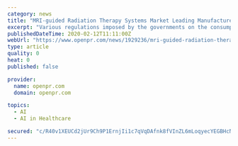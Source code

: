 ```yaml
---
category: news
title: "MRI-guided Radiation Therapy Systems Market Leading Manufacturers Expected to Motivate Growth during 2018 2028"
excerpt: "Various regulations imposed by the governments on the consumption of mri-guided radiation therapy systems in detail. Impact of modern technologies, such as big data & analytics, artificial intelligence, and social media platforms on the global mri-guided radiation therapy systems market. Request Free Sample Report - https://www.factmr.com ..."
publishedDateTime: 2020-02-12T11:11:00Z
webUrl: "https://www.openpr.com/news/1929236/mri-guided-radiation-therapy-systems-market-leading"
type: article
quality: 0
heat: 0
published: false

provider:
  name: openpr.com
  domain: openpr.com

topics:
  - AI
  - AI in Healthcare

secured: "c/R40v1XEUCd2jUr9Ch9P1ErnjIi1c7qVqDAfnk8fVInZL6mLoqyecYEGBHcNQkFdF03gwTLvaReVGSA8yvgZw2OzeStTqxkCywzn13v1qpNeW3cFDK6O/b2dXHe9cH7ikjZ6Cf9jQBti4u4tQItGOOcvZL4QVsQVBd2N8TZjcp2l0Ka+uFySaMfcP1/p1qju2ZUEPKIDjPAnFyLMs0DD/WHNE63nXTZxrKRhk+SG/h7g8kyzV+Gruq3xq7yXWcS8Qcrrrbj/tvz7ByWrF2zFG/dDCReqpE2sWrKsKr0ONECZDYwNO3JMEMMzANJ0SO7;0+Tz/nK47SoVUE9xsCSIug=="
---
```


